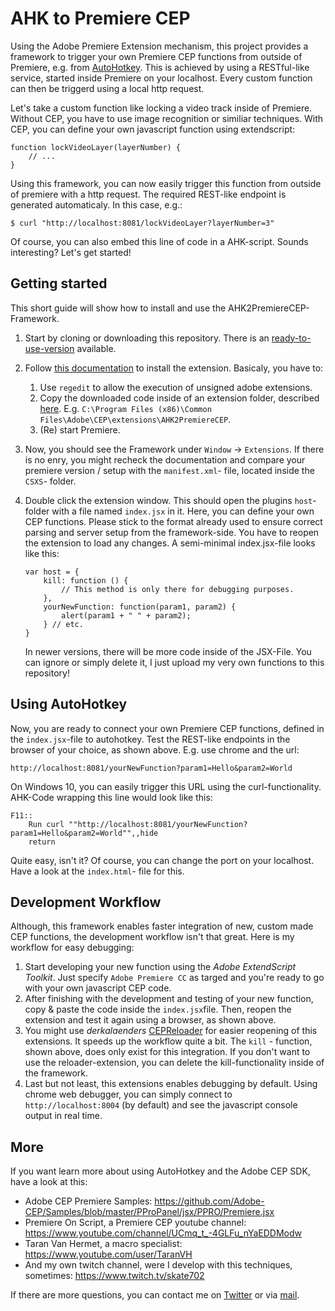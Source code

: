 # AHK to Premiere CEP

Using the Adobe Premiere Extension mechanism, this project provides a framework to trigger your own Premiere CEP functions from outside of Premiere, e.g. from [AutoHotkey](https://autohotkey.com/). This is achieved by using a RESTful-like service, started inside Premiere on your localhost. Every custom function can then be triggerd using a local http request.

Let's take a custom function like locking a video track inside of Premiere. Without CEP, you have to use image recognition or similiar techniques. With CEP, you can define your own javascript function using extendscript:

```
function lockVideoLayer(layerNumber) {
    // ...
}
```

Using this framework, you can now easily trigger this function from outside of premiere with a http request. The required REST-like endpoint is generated automaticaly. In this case, e.g.:

```
$ curl "http://localhost:8081/lockVideoLayer?layerNumber=3"
```

Of course, you can also embed this line of code in a AHK-script. Sounds interesting? Let's get started!

## Getting started

This short guide will show how to install and use the AHK2PremiereCEP-Framework.

1. Start by cloning or downloading this repository. There is an [ready-to-use-version](https://github.com/sebinside/AHK2PremiereCEP/releases) available.

2. Follow [this documentation](https://github.com/Adobe-CEP/CEP-Resources/blob/master/CEP_8.x/Documentation/CEP%208.0%20HTML%20Extension%20Cookbook.md) to install the extension. Basicaly, you have to:

     1. Use `regedit` to allow the execution of unsigned adobe extensions.
     2. Copy the downloaded code inside of an extension folder, described [here](https://github.com/Adobe-CEP/CEP-Resources/blob/master/CEP_8.x/Documentation/CEP%208.0%20HTML%20Extension%20Cookbook.md#extension-folders). E.g. `C:\Program Files (x86)\Common Files\Adobe\CEP\extensions\AHK2PremiereCEP`.
     3. (Re) start Premiere.
  3. Now, you should see the Framework under `Window` -> `Extensions`. If there is no enry, you might recheck the documentation and compare your premiere version / setup with the `manifest.xml`- file, located inside the `CSXS`- folder. 

4. Double click the extension window. This should open the plugins `host`- folder with a file named `index.jsx` in it. Here, you can define your own CEP functions. Please stick to the format already used to ensure correct parsing and server setup from the framework-side. You have to reopen the extension to load any changes. A semi-minimal index.jsx-file looks like this:

   ```
   var host = {
       kill: function () {
           // This method is only there for debugging purposes.
       },
       yourNewFunction: function(param1, param2) {
           alert(param1 + " " + param2);
       } // etc.
   }
   ```

   In newer versions, there will be more code inside of the JSX-File. You can ignore or simply delete it, I just upload my very own functions to this repository!

## Using AutoHotkey

Now, you are ready to connect your own Premiere CEP functions, defined in the `index.jsx`-file to autohotkey. Test the REST-like endpoints in the browser of your choice, as shown above. E.g. use chrome and the url:

```
http://localhost:8081/yourNewFunction?param1=Hello&param2=World
```

On Windows 10, you can easily trigger this URL using the curl-functionality. AHK-Code wrapping this line would look like this:

```
F11::
	Run curl ""http://localhost:8081/yourNewFunction?param1=Hello&param2=World"",,hide
	return
```

Quite easy, isn't it? Of course, you can change the port on your localhost. Have a look at the `index.html`- file for this.

## Development Workflow

Although, this framework enables faster integration of new, custom made CEP functions, the development workflow isn't that great. Here is my workflow for easy debugging:

1. Start developing your new function using the *Adobe ExtendScript Toolkit*. Just specify `Adobe Premiere CC` as targed and you're ready to go with your own javascript CEP code.
2. After finishing with the development and testing of your new function, copy & paste the code inside the `index.jsx`file. Then, reopen the extension and test it again using a browser, as shown above.
3. You might use *derkalaenders* [CEPReloader](https://github.com/derkalaender/CEPReloader) for easier reopening of this extensions. It speeds up the workflow quite a bit. The `kill` - function, shown above, does only exist for this integration. If you don't want to use the reloader-extension, you can delete the kill-functionality inside of the framework.
4. Last but not least, this extensions enables debugging by default. Using chrome web debugger, you can simply connect to `http://localhost:8004` (by default) and see the javascript console output in real time.

## More

If you want learn more about using AutoHotkey and the Adobe CEP SDK, have a look at this:

* Adobe CEP Premiere Samples: https://github.com/Adobe-CEP/Samples/blob/master/PProPanel/jsx/PPRO/Premiere.jsx
* Premiere On Script, a Premiere CEP youtube channel: https://www.youtube.com/channel/UCmq_t_-4GLFu_nYaEDDModw
* Taran Van Hermet, a macro specialist: https://www.youtube.com/user/TaranVH
* And my own twitch channel, were I develop with this techniques, sometimes: https://www.twitch.tv/skate702

If there are more questions, you can contact me on [Twitter](https://twitter.com/skate702) or via [mail](mailto:hi@sebinside.de).